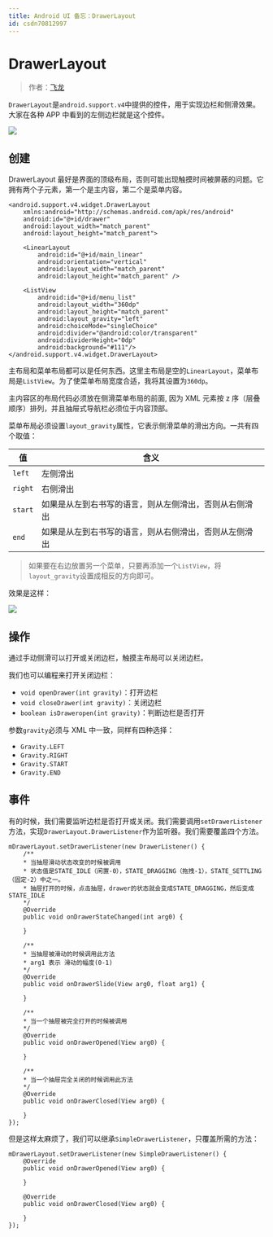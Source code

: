 ```yaml
---
title: Android UI 备忘：DrawerLayout
id: csdn70812997
---
```


# DrawerLayout

> 作者：[飞龙](https://github.com/wizardforcel)

`DrawerLayout`是`android.support.v4`中提供的控件，用于实现边栏和侧滑效果。大家在各种 APP 中看到的左侧边栏就是这个控件。

![](../img/39489135d38683da16bcfe87d704c89f.png)

## 创建

DrawerLayout 最好是界面的顶级布局，否则可能出现触摸时间被屏蔽的问题。它拥有两个子元素，第一个是主内容，第二个是菜单内容。

```
<android.support.v4.widget.DrawerLayout
    xmlns:android="http://schemas.android.com/apk/res/android"
    android:id="@+id/drawer"
    android:layout_width="match_parent"
    android:layout_height="match_parent">

    <LinearLayout
        android:id="@+id/main_linear"
        android:orientation="vertical"
        android:layout_width="match_parent"
        android:layout_height="match_parent" />

    <ListView
        android:id="@+id/menu_list"
        android:layout_width="360dp"
        android:layout_height="match_parent"
        android:layout_gravity="left"
        android:choiceMode="singleChoice"
        android:divider="@android:color/transparent"
        android:dividerHeight="0dp"
        android:background="#111"/>
</android.support.v4.widget.DrawerLayout>
```

主布局和菜单布局都可以是任何东西。这里主布局是空的`LinearLayout`，菜单布局是`ListView`。为了使菜单布局宽度合适，我将其设置为`360dp`。

主内容区的布局代码必须放在侧滑菜单布局的前面, 因为 XML 元素按 z 序（层叠顺序）排列，并且抽屉式导航栏必须位于内容顶部。

菜单布局必须设置`layout_gravity`属性，它表示侧滑菜单的滑出方向。一共有四个取值：

| 值 | 含义 |
| --- | --- |
| `left` | 左侧滑出 |
| `right` | 右侧滑出 |
| `start` | 如果是从左到右书写的语言，则从左侧滑出，否则从右侧滑出 |
| `end` | 如果是从左到右书写的语言，则从右侧滑出，否则从左侧滑出 |

> 如果要在右边放置另一个菜单，只要再添加一个`ListView`，将`layout_gravity`设置成相反的方向即可。

效果是这样：

![](../img/a7f0e5af0469c31dfdacedd3ae244c10.png)

## 操作

通过手动侧滑可以打开或关闭边栏，触摸主布局可以关闭边栏。

我们也可以编程来打开关闭边栏：

*   `void openDrawer(int gravity)`：打开边栏
*   `void closeDrawer(int gravity)`：关闭边栏
*   `boolean isDraweropen(int gravity)`：判断边栏是否打开

参数`gravity`必须与 XML 中一致，同样有四种选择：

*   `Gravity.LEFT`
*   `Gravity.RIGHT`
*   `Gravity.START`
*   `Gravity.END`

## 事件

有的时候，我们需要监听边栏是否打开或关闭。我们需要调用`setDrawerListener`方法，实现`DrawerLayout.DrawerListener`作为监听器。我们需要覆盖四个方法。

```
mDrawerLayout.setDrawerListener(new DrawerListener() {
    /**
    * 当抽屉滑动状态改变的时候被调用
    * 状态值是STATE_IDLE（闲置-0），STATE_DRAGGING（拖拽-1），STATE_SETTLING（固定-2）中之一。
    * 抽屉打开的时候，点击抽屉，drawer的状态就会变成STATE_DRAGGING，然后变成STATE_IDLE
    */
    @Override
    public void onDrawerStateChanged(int arg0) {

    }

    /**
    * 当抽屉被滑动的时候调用此方法
    * arg1 表示 滑动的幅度(0-1)
    */
    @Override
    public void onDrawerSlide(View arg0, float arg1) {

    }

    /** 
    * 当一个抽屉被完全打开的时候被调用
    */
    @Override
    public void onDrawerOpened(View arg0) {

    }

    /** 
    * 当一个抽屉完全关闭的时候调用此方法
    */
    @Override
    public void onDrawerClosed(View arg0) {

    }
});
```

但是这样太麻烦了，我们可以继承`SimpleDrawerListener`，只覆盖所需的方法：

```
mDrawerLayout.setDrawerListener(new SimpleDrawerListener() {
    @Override
    public void onDrawerOpened(View arg0) {

    }

    @Override
    public void onDrawerClosed(View arg0) {

    }
});
```